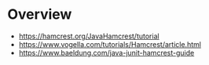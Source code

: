 # Overview

- https://hamcrest.org/JavaHamcrest/tutorial
- https://www.vogella.com/tutorials/Hamcrest/article.html
- https://www.baeldung.com/java-junit-hamcrest-guide
